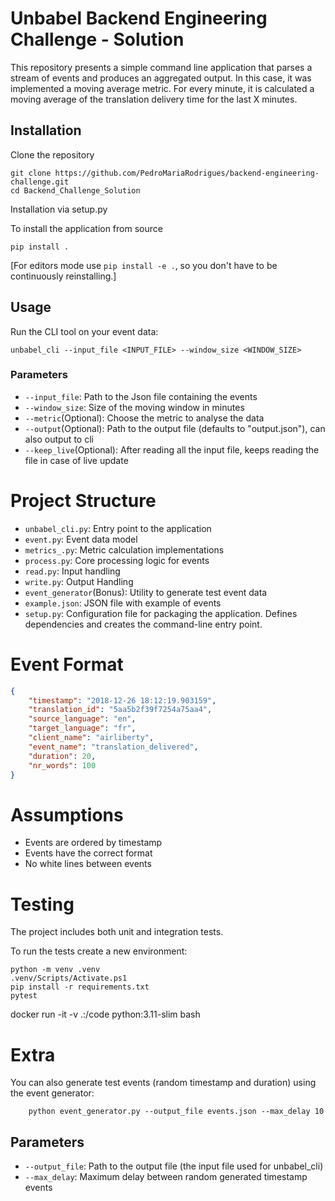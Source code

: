 # Unbabel Backend Engineering Challenge - Solution

This repository presents a simple command line application that parses a stream of events and produces an aggregated output. In this case, it was implemented a moving average metric. For every minute, it is calculated a moving average of the translation delivery time for the last X minutes.


## Installation

Clone the repository

```shell
git clone https://github.com/PedroMariaRodrigues/backend-engineering-challenge.git
cd Backend_Challenge_Solution
```

Installation via setup.py

To install the application from source

```shell
pip install .
```

[For editors mode use `pip install -e .`, so you don't have to be continuously reinstalling.]


## Usage

Run the CLI tool on your event data:
```shell
unbabel_cli --input_file <INPUT_FILE> --window_size <WINDOW_SIZE> 
```
### Parameters

- `--input_file`: Path to the Json file containing the events
- `--window_size`: Size of the moving window in minutes
- `--metric`(Optional): Choose the metric to analyse the data 
- `--output`(Optional): Path to the output file (defaults to "output.json"), can also output to cli
- `--keep_live`(Optional): After reading all the input file, keeps reading the file in case of live update

# Project Structure
- `unbabel_cli.py`: Entry point to the application
- `event.py`: Event data model
- `metrics_.py`: Metric calculation implementations
- `process.py`: Core processing logic for events
- `read.py`: Input handling
- `write.py`: Output Handling
- `event_generator`(Bonus): Utility to generate test event data
- `example.json`: JSON file with example of events
- `setup.py`: Configuration file for packaging the application. Defines dependencies and creates the command-line entry point.


# Event Format

```json
{
	"timestamp": "2018-12-26 18:12:19.903159",
	"translation_id": "5aa5b2f39f7254a75aa4",
	"source_language": "en",
	"target_language": "fr",
	"client_name": "airliberty",
	"event_name": "translation_delivered",
	"duration": 20,
	"nr_words": 100
}
```

# Assumptions

- Events are ordered by timestamp
- Events have the correct format
- No white lines between events


# Testing

The project includes both unit and integration tests. 

To run the tests create a new environment:
```shell
python -m venv .venv
.venv/Scripts/Activate.ps1
pip install -r requirements.txt
pytest
```    

docker run -it -v .:/code python:3.11-slim bash
    


# Extra

You can also generate test events (random timestamp and duration) using the event generator:

```shell
    python event_generator.py --output_file events.json --max_delay 10
```

## Parameters

- `--output_file`: Path to the output file (the input file used for unbabel_cli)
- `--max_delay`: Maximum delay between random generated timestamp events


